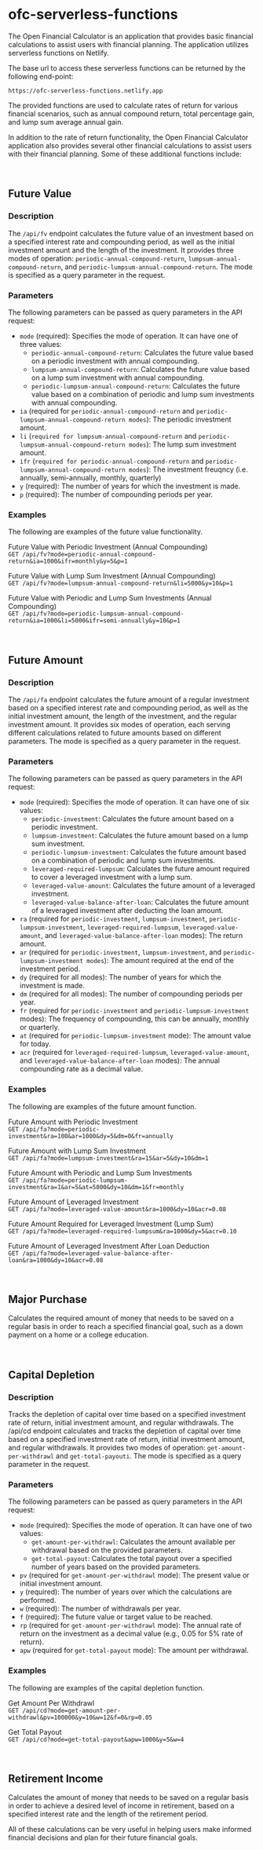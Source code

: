 # ofc-serverless-functions

The Open Financial Calculator is an application that provides basic financial calculations to assist users with financial planning. The application utilizes serverless functions on Netlify. 

The base url to access these serverless functions can be returned by the following end-point:

`https://ofc-serverless-functions.netlify.app`

The provided functions are used to calculate rates of return for various financial scenarios, such as annual compound return, total percentage gain, and lump sum average annual gain. 

In addition to the rate of return functionality, the Open Financial Calculator application also provides several other financial calculations to assist users with their financial planning. Some of these additional functions include:

&nbsp;
## Future Value

### Description
The `/api/fv` endpoint calculates the future value of an investment based on a specified interest rate and compounding period, as well as the initial investment amount and the length of the investment. It provides three modes of operation: `periodic-annual-compound-return`, `lumpsum-annual-compound-return`, and `periodic-lumpsum-annual-compound-return`. The mode is specified as a query parameter in the request.

### Parameters
The following parameters can be passed as query parameters in the API request:

- `mode` (required): Specifies the mode of operation. It can have one of three values:
    - `periodic-annual-compound-return`: Calculates the future value based on a periodic investment with annual compounding.
    - `lumpsum-annual-compound-return`: Calculates the future value based on a lump sum investment with annual compounding.
    - `periodic-lumpsum-annual-compound-return`: Calculates the future value based on a combination of periodic and lump sum investments with annual compounding.
- `ia` (required for `periodic-annual-compound-return` and `periodic-lumpsum-annual-compound-return modes`): The periodic investment amount.
- `li` (`required for lumpsum-annual-compound-return` and `periodic-lumpsum-annual-compound-return modes`): The lump sum investment amount.
- `ifr` (`required for periodic-annual-compound-return` and `periodic-lumpsum-annual-compound-return modes`): The investment freuqncy (i.e. annually, semi-annually, monthly, quarterly)
- `y` (required): The number of years for which the investment is made.
- `p` (required): The number of compounding periods per year.

### Examples
The following are examples of the future value functionality.

Future Value with Periodic Investment (Annual Compounding)<br/>
`GET /api/fv?mode=periodic-annual-compound-return&ia=1000&ifr=monthly&y=5&p=1`

Future Value with Lump Sum Investment (Annual Compounding)<br/>
`GET /api/fv?mode=lumpsum-annual-compound-return&li=5000&y=10&p=1`

Future Value with Periodic and Lump Sum Investments (Annual Compounding)<br/>
`GET /api/fv?mode=periodic-lumpsum-annual-compound-return&ia=1000&li=5000&ifr=semi-annually&y=10&p=1`

&nbsp;
## Future Amount

### Description
The `/api/fa` endpoint calculates the future amount of a regular investment based on a specified interest rate and compounding period, as well as the initial investment amount, the length of the investment, and the regular investment amount. It provides six modes of operation, each serving different calculations related to future amounts based on different parameters. The mode is specified as a query parameter in the request.

### Parameters
The following parameters can be passed as query parameters in the API request:

- `mode` (required): Specifies the mode of operation. It can have one of six values:
    - `periodic-investment`: Calculates the future amount based on a periodic investment.
    - `lumpsum-investment`: Calculates the future amount based on a lump sum investment.
    - `periodic-lumpsum-investment`: Calculates the future amount based on a combination of periodic and lump sum investments.
    - `leveraged-required-lumpsum`: Calculates the future amount required to cover a leveraged investment with a lump sum.
    - `leveraged-value-amount`: Calculates the future amount of a leveraged investment.
    - `leveraged-value-balance-after-loan`: Calculates the future amount of a leveraged investment after deducting the loan amount.
- `ra` (required for `periodic-investment`, `lumpsum-investment`, `periodic-lumpsum-investment`, `leveraged-required-lumpsum`, `leveraged-value-amount`, and `leveraged-value-balance-after-loan` modes): The return amount.
- `ar` (required for `periodic-investment`, `lumpsum-investment`, and `periodic-lumpsum-investment modes`): The amount required at the end of the investment period.
- `dy` (required for all modes): The number of years for which the investment is made.
- `dm` (required for all modes): The number of compounding periods per year.
- `fr` (required for `periodic-investment` and `periodic-lumpsum-investment` modes): The frequency of compounding, this can be annually, monthly or quarterly.
- `at` (required for `periodic-lumpsum-investment` mode): The amount value for today.
- `acr` (required for `leveraged-required-lumpsum`, `leveraged-value-amount`, and `leveraged-value-balance-after-loan` modes): The annual compounding rate as a decimal value.

### Examples
The following are examples of the future amount function.

Future Amount with Periodic Investment<br/>
`GET /api/fa?mode=periodic-investment&ra=100&ar=1000&dy=5&dm=0&fr=annually`

Future Amount with Lump Sum Investment<br/>
`GET /api/fa?mode=lumpsum-investment&ra=15&ar=5&dy=10&dm=1`

Future Amount with Periodic and Lump Sum Investments<br/>
`GET /api/fa?mode=periodic-lumpsum-investment&ra=1&ar=5&at=5000&dy=10&dm=1&fr=monthly`

Future Amount of Leveraged Investment<br/>
`GET /api/fa?mode=leveraged-value-amount&ra=1000&dy=10&acr=0.08`

Future Amount Required for Leveraged Investment (Lump Sum)<br/>
`GET /api/fa?mode=leveraged-required-lumpsum&ra=1000&dy=5&acr=0.10`

Future Amount of Leveraged Investment After Loan Deduction<br/>
`GET /api/fa?mode=leveraged-value-balance-after-loan&ra=1000&dy=10&acr=0.08`

&nbsp;
## Major Purchase

Calculates the required amount of money that needs to be saved on a regular basis in order to reach a specified financial goal, such as a down payment on a home or a college education.

&nbsp;
## Capital Depletion

### Description
Tracks the depletion of capital over time based on a specified investment rate of return, initial investment amount, and regular withdrawals. The /api/cd endpoint calculates and tracks the depletion of capital over time based on a specified investment rate of return, initial investment amount, and regular withdrawals. It provides two modes of operation: `get-amount-per-withdrawl` and `get-total-payouti`. The mode is specified as a query parameter in the request.

### Parameters
The following parameters can be passed as query parameters in the API request:

- `mode` (required): Specifies the mode of operation. It can have one of two values:
    - `get-amount-per-withdrawl`: Calculates the amount available per withdrawal based on the provided parameters.
    - `get-total-payout`: Calculates the total payout over a specified number of years based on the provided parameters.
- `pv` (required for `get-amount-per-withdrawl` mode): The present value or initial investment amount.
- `y` (required): The number of years over which the calculations are performed.
- `w` (required): The number of withdrawals per year.
- `f` (required): The future value or target value to be reached.
- `rp` (required for `get-amount-per-withdrawl` mode): The annual rate of return on the investment as a decimal value (e.g., 0.05 for 5% rate of return).
- `apw` (required for `get-total-payout` mode): The amount per withdrawal.

### Examples
The following are examples of the capital depletion function.

Get Amount Per Withdrawl<br/>
`GET /api/cd?mode=get-amount-per-withdrawl&pv=100000&y=10&w=12&f=0&rp=0.05`

Get Total Payout<br/>
`GET /api/cd?mode=get-total-payout&apw=1000&y=5&w=4`

&nbsp;
## Retirement Income

Calculates the amount of money that needs to be saved on a regular basis in order to achieve a desired level of income in retirement, based on a specified interest rate and the length of the retirement period.

All of these calculations can be very useful in helping users make informed financial decisions and plan for their future financial goals.
